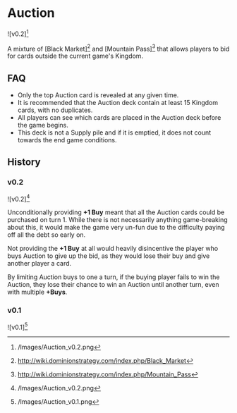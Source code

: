 # Auction

![v0.2][^2]

A mixture of [Black Market][^3] and [Mountain Pass][^4] that allows players
to bid for cards outside the current game's Kingdom.

## FAQ

- Only the top Auction card is revealed at any given time.
- It is recommended that the Auction deck contain at least 15 Kingdom cards,
with no duplicates.
- All players can see which cards are placed in the Auction deck before the
game begins.
- This deck is not a Supply pile and if it is emptied, it does not count
towards the end game conditions.

## History

### v0.2

![v0.2][^2]

Unconditionally providing **+1 Buy** meant that all the Auction cards could
be purchased on turn 1. While there is not necessarily anything game-breaking
about this, it would make the game very un-fun due to the difficulty paying
off all the debt so early on.

Not providing the **+1 Buy** at all would heavily disincentive the player who
buys Auction to give up the bid, as they would lose their buy and give
another player a card.

By limiting Auction buys to one a turn, if the buying player fails to win the Auction, they lose their chance to win an Auction until another turn, even with multiple **+Buys**.

### v0.1

![v0.1][^1]

[^1]: /Images/Auction_v0.1.png
[^2]: /Images/Auction_v0.2.png
[^3]: http://wiki.dominionstrategy.com/index.php/Black_Market
[^4]: http://wiki.dominionstrategy.com/index.php/Mountain_Pass